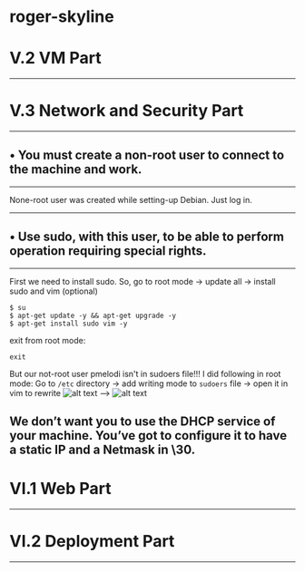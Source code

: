 # roger-skyline

**V.2  VM Part**
=====================
***
**V.3  Network and Security Part**
=====================
***
• You must create a non-root user to connect to the machine and work.
-----------------------------------
***
None-root user was created while setting-up Debian. Just log in.
***
• Use sudo, with this user, to be able to perform operation requiring special rights.
-----------------------------------
***
First we need to install sudo. So, go to root mode -> update all -> install sudo and vim (optional)
```
$ su 
$ apt-get update -y && apt-get upgrade -y
$ apt-get install sudo vim -y
```
exit from root mode:
```
exit
```
But our not-root user pmelodi isn't in sudoers file!!!
I did following in root mode:
Go to ```/etc``` directory -> add writing mode to ```sudoers``` file -> open it in vim to rewrite
![alt text](screenshots/add_user_sudo0.png) --> ![alt text](screenshots/add_user_sudo1.png)

We don’t want you to use the DHCP service of your machine. You’ve got to configure it to have a static IP and a Netmask in \30.
-----------------------------------
**VI.1 Web Part**
=====================
***
**VI.2 Deployment Part**
=====================
***
